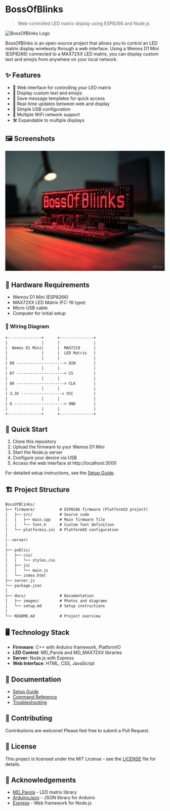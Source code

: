# BossOfBlinks

> Web-controlled LED matrix display using ESP8266 and Node.js

![BossOfBlinks Logo](docs/images/logo.png)

BossOfBlinks is an open-source project that allows you to control an LED matrix display wirelessly through a web interface. Using a Wemos D1 Mini (ESP8266) connected to a MAX72XX LED matrix, you can display custom text and emojis from anywhere on your local network.

## ✨ Features

- 📱 Web interface for controlling your LED matrix
- 📝 Display custom text and emojis
- 💾 Save message templates for quick access
- 🔄 Real-time updates between web and display
- 🔌 Simple USB configuration
- 📶 Multiple WiFi network support
- 🛠️ Expandable to multiple displays

## 🖼️ Screenshots

<!-- TODO: add web screenshot -->
<!-- ![Web Interface](docs/images/web-interface.png) -->

![LED Display](docs/images/led-display.jpg)

## 🧰 Hardware Requirements

- Wemos D1 Mini (ESP8266)
- MAX72XX LED Matrix (FC-16 type)
- Micro USB cable
- Computer for initial setup

### 📌 Wiring Diagram

```
+---------------+      +---------------+
|               |      |               |
|  Wemos D1 Mini|      |  MAX7219      |
|               |      |  LED Matrix   |
|               |      |               |
| D8 ---------------------> DIN        |
|               |      |               |
| D7 ---------------------> CS         |
|               |      |               |
| D6 ---------------------> CLK        |
|               |      |               |
| 3.3V ------------------> VCC         |
|               |      |               |
| G ----------------------> GND        |
|               |      |               |
+---------------+      +---------------+
```

## 🚀 Quick Start

1. Clone this repository
2. Upload the firmware to your Wemos D1 Mini
3. Start the Node.js server
4. Configure your device via USB
5. Access the web interface at http://localhost:3000

For detailed setup instructions, see the [Setup Guide](docs/setup.md).

## 🏗️ Project Structure

```
BossOfBlinks/
├── firmware/           # ESP8266 firmware (PlatformIO project)
│   ├── src/            # Source code
│   │   ├── main.cpp    # Main firmware file
│   │   └── font.h      # Custom font definition
│   └── platformio.ini  # PlatformIO configuration
│
|--server/
|
├── public/
│   ├── css/
│   │   └── styles.css
│   ├── js/
│   │   └── main.js
│   └── index.html
├── server.js
└── package.json
│
├── docs/               # Documentation
│   ├── images/         # Photos and diagrams
│   └── setup.md        # Setup instructions
│
└── README.md           # Project overview
```

## 🖥️ Technology Stack

- **Firmware**: C++ with Arduino framework, PlatformIO
- **LED Control**: MD_Parola and MD_MAX72XX libraries
- **Server**: Node.js with Express
- **Web Interface**: HTML, CSS, JavaScript

## 📖 Documentation

- [Setup Guide](docs/setup.md)
- [Command Reference](docs/commands.md)
- [Troubleshooting](docs/troubleshooting.md)

## 🤝 Contributing

Contributions are welcome! Please feel free to submit a Pull Request.

## 📜 License

This project is licensed under the MIT License - see the [LICENSE](LICENSE) file for details.

## 🙏 Acknowledgements

- [MD_Parola](https://github.com/MajicDesigns/MD_Parola) - LED matrix library
- [ArduinoJson](https://arduinojson.org/) - JSON library for Arduino
- [Express](https://expressjs.com/) - Web framework for Node.js

